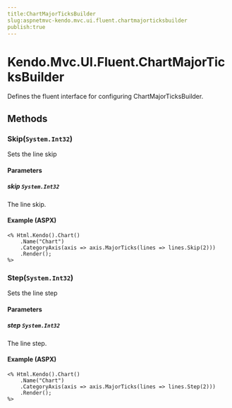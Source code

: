 ```yaml
---
title:ChartMajorTicksBuilder
slug:aspnetmvc-kendo.mvc.ui.fluent.chartmajorticksbuilder
publish:true
---
```


# Kendo.Mvc.UI.Fluent.ChartMajorTicksBuilder
Defines the fluent interface for configuring ChartMajorTicksBuilder.



## Methods

### Skip(`System.Int32`)
Sets the line skip


#### Parameters

##### skip `System.Int32`
The line skip.




#### Example (ASPX)
    <% Html.Kendo().Chart()
        .Name("Chart")
        .CategoryAxis(axis => axis.MajorTicks(lines => lines.Skip(2)))
        .Render();
    %>


### Step(`System.Int32`)
Sets the line step


#### Parameters

##### step `System.Int32`
The line step.




#### Example (ASPX)
    <% Html.Kendo().Chart()
        .Name("Chart")
        .CategoryAxis(axis => axis.MajorTicks(lines => lines.Step(2)))
        .Render();
    %>



 
